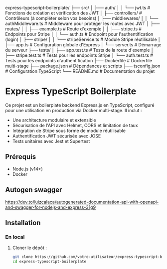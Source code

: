 express-typescript-boilerplate/
├── src/
│   ├── auth/
│   │   └── jwt.ts              # Fonctions de création et vérification des JWT
│   ├── controllers/            # Contrôleurs (à compléter selon vos besoins)
│   ├── middlewares/
│   │   └── authMiddleware.ts   # Middleware pour protéger les routes avec JWT
│   ├── routes/
│   │   ├── example.ts          # Route d'exemple
│   │   ├── stripe.ts           # Endpoints pour Stripe
│   │   └── auth.ts             # Endpoint pour l'authentification (login)
│   ├── stripe/
│   │   └── stripeService.ts    # Module Stripe réutilisable
│   ├── app.ts                  # Configuration globale d'Express
│   └── server.ts               # Démarrage du serveur
├── tests/
│   ├── app.test.ts             # Tests de la route d'exemple
│   ├── stripe.test.ts          # Tests pour les endpoints Stripe
│   └── auth.test.ts            # Tests pour les endpoints d'authentification
├── Dockerfile                  # Dockerfile multi-stage
├── package.json                # Dépendances et scripts
├── tsconfig.json               # Configuration TypeScript
└── README.md                   # Documentation du projet


# Express TypeScript Boilerplate

Ce projet est un boilerplate backend Express.js en TypeScript, configuré pour une utilisation en production via Docker multi-stage. Il inclut :

- Une architecture modulaire et extensible
- Sécurisation de l'API avec Helmet, CORS et limitation de taux
- Intégration de Stripe sous forme de module réutilisable
- Authentification JWT sécurisée avec JOSE
- Tests unitaires avec Jest et Supertest

## Prérequis

- Node.js (v14+)
- Docker

## Autogen swagger
https://dev.to/luizcalaca/autogenerated-documentation-api-with-openapi-and-swagger-for-nodejs-and-express-31g9

## Installation

### En local

1. Cloner le dépôt :
   ```bash
   git clone https://github.com/votre-utilisateur/express-typescript-boilerplate.git
   cd express-typescript-boilerplate
